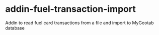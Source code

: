 # addin-fuel-transaction-import
Addin to read fuel card transactions from a file and import to MyGeotab database 
